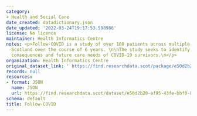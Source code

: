 ```yaml
---
category:
- Health and Social Care
date_created: datadictionary.json
date_updated: '2022-03-24T19:17:53.598986'
license: No licence
maintainer: Health Informatics Centre
notes: <p>Follow-COVID is a study of over 100 patients across multiple regions within
  Scotland over the course of 6 years. \n\nThe study seeks to identify the long term
  consequences and future care needs of COVID-19 survivors.\n</p>
organization: Health Informatics Centre
original_dataset_link: ' https://find.researchdata.scot/package/e50d2b20-ef95-43fe-bbf0-83224d88e480'
records: null
resources:
- format: JSON
  name: JSON
  url: https://find.researchdata.scot/dataset/e50d2b20-ef95-43fe-bbf0-83224d88e480/resource/e50d2b20-ef95-43fe-bbf0-83224d88e480/download/datadictionary.json
schema: default
title: Follow-COVID
---
```

